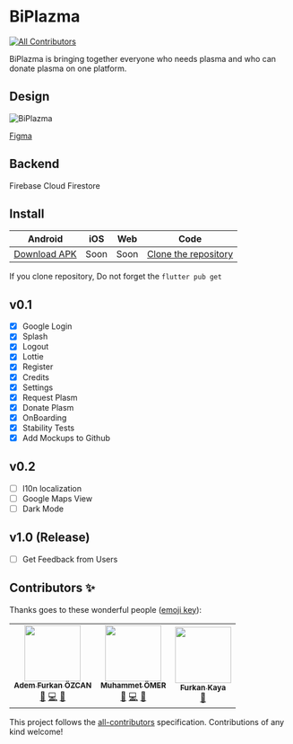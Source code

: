# BiPlazma
<!-- ALL-CONTRIBUTORS-BADGE:START - Do not remove or modify this section -->
[![All Contributors](https://img.shields.io/badge/all_contributors-3-orange.svg?style=flat-square)](#contributors-)
<!-- ALL-CONTRIBUTORS-BADGE:END -->

BiPlazma is bringing together everyone who needs plasma and who can donate plasma on one platform.

## Design

![BiPlazma](https://user-images.githubusercontent.com/21019611/80645730-364bd400-8a74-11ea-9400-f1201dd2e629.png)

[Figma](https://www.figma.com/file/BhroaCYjHfoBwfl0aKSlZD/PlazmaBul?node-id=2%3A4)

## Backend

Firebase Cloud Firestore

## Install

|Android|iOS|Web|Code|
|--|--|--|--|
|[Download APK](https://github.com/biplazma/mobile/releases)|Soon|Soon|[Clone the repository](https://github.com/biplazma/mobile.git)|

 If you clone repository, Do not forget the  `flutter pub get` 
## v0.1
- [x] Google Login
- [x] Splash
- [x] Logout
- [x] Lottie
- [x] Register
- [x] Credits
- [x] Settings
- [x] Request Plasm
- [x] Donate Plasm
- [x] OnBoarding
- [x] Stability Tests
- [x] Add Mockups to Github

## v0.2
- [ ] l10n localization
- [ ] Google Maps View
- [ ] Dark Mode

## v1.0 (Release)
- [ ] Get Feedback from Users

## Contributors ✨

Thanks goes to these wonderful people ([emoji key](https://allcontributors.org/docs/en/emoji-key)):

<!-- ALL-CONTRIBUTORS-LIST:START - Do not remove or modify this section -->
<!-- prettier-ignore-start -->
<!-- markdownlint-disable -->
<table>
  <tr>
    <td align="center"><a href="https://adem68.github.io/"><img src="https://avatars0.githubusercontent.com/u/21019611?v=4" width="100px;" alt=""/><br /><sub><b>Adem Furkan ÖZCAN</b></sub></a><br /><a href="#maintenance-Adem68" title="Maintenance">🚧</a> <a href="https://github.com/biplazma/mobile/commits?author=Adem68" title="Code">💻</a> <a href="#design-Adem68" title="Design">🎨</a></td>
    <td align="center"><a href="https://www.linkedin.com/in/muhammetomer/"><img src="https://avatars1.githubusercontent.com/u/33984759?v=4" width="100px;" alt=""/><br /><sub><b>Muhammet ÖMER</b></sub></a><br /><a href="#design-mukireus" title="Design">🎨</a> <a href="https://github.com/biplazma/mobile/commits?author=mukireus" title="Code">💻</a> <a href="#maintenance-mukireus" title="Maintenance">🚧</a></td>
    <td align="center"><a href="https://iamfurkan.com"><img src="https://avatars3.githubusercontent.com/u/23127261?v=4" width="100px;" alt=""/><br /><sub><b>Furkan Kaya</b></sub></a><br /><a href="#maintenance-Wijt" title="Maintenance">🚧</a></td>
  </tr>
</table>

<!-- markdownlint-enable -->
<!-- prettier-ignore-end -->
<!-- ALL-CONTRIBUTORS-LIST:END -->

This project follows the [all-contributors](https://github.com/all-contributors/all-contributors) specification. Contributions of any kind welcome!
